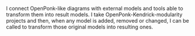 I connect OpenPonk-like diagrams with external models and tools able to transform them into result models. I take OpenPonk-Kendrick-modularity projects and then, when any model is added, removed or changed, I can be called to transform those original models into resulting ones.